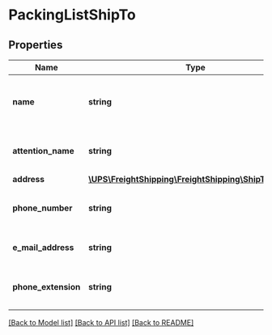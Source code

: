 # PackingListShipTo

## Properties
Name | Type | Description | Notes
------------ | ------------- | ------------- | -------------
**name** | **string** | The Consignee�s name or company name. | 
**attention_name** | **string** | Contact name at the ship to location. | [optional] 
**address** | [**\UPS\FreightShipping\FreightShipping\ShipToAddress**](ShipToAddress.md) |  | [optional] 
**phone_number** | **string** | The consignee�s phone number. | [optional] 
**e_mail_address** | **string** | Consignee�s email address. | [optional] 
**phone_extension** | **string** | The consignee�s phone extension. | [optional] 

[[Back to Model list]](../../README.md#documentation-for-models) [[Back to API list]](../../README.md#documentation-for-api-endpoints) [[Back to README]](../../README.md)

